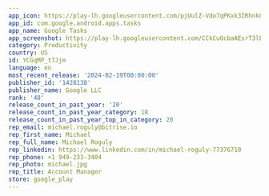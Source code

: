 ```yaml
---
app_icon: https://play-lh.googleusercontent.com/pjUulZ-Vdo7qPKxk3IRhnk8SORPlgSydSyYEjm7fGcoXO8wDyYisWXwQqEjMryZ_sqK2
app_id: com.google.android.apps.tasks
app_name: Google Tasks
app_screenshot: https://play-lh.googleusercontent.com/CCkCuOcbaAEsrT3lEwsIhRAMZ0p_KoOgXC8uQrEPAE7pn_NtY9OB9M9vz27ibtcr5a0
category: Productivity
country: US
id: YCGqMP_t7Jjm
language: en
most_recent_release: '2024-02-19T00:00:00'
publisher_id: '1428138'
publisher_name: Google LLC
rank: '48'
release_count_in_past_year: '20'
release_count_in_past_year_category: 18
release_count_in_past_year_top_in_category: 20
rep_email: michael.roguly@bitrise.io
rep_first_name: Michael
rep_full_name: Michael Roguly
rep_linkedin: https://www.linkedin.com/in/michael-roguly-77376710
rep_phone: +1 949-233-3404
rep_photo: michael.jpg
rep_title: Account Manager
store: google_play
---
```

